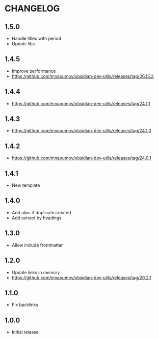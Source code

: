 # CHANGELOG

## 1.5.0

- Handle titles with period
- Update libs

## 1.4.5

- Improve performance
- https://github.com/mnaoumov/obsidian-dev-utils/releases/tag/26.15.2

## 1.4.4

- https://github.com/mnaoumov/obsidian-dev-utils/releases/tag/24.1.1

## 1.4.3

- https://github.com/mnaoumov/obsidian-dev-utils/releases/tag/24.1.0

## 1.4.2

- https://github.com/mnaoumov/obsidian-dev-utils/releases/tag/24.0.1

## 1.4.1

- New template

## 1.4.0

- Add alias if duplicate created
- Add extract by headings

## 1.3.0

- Allow include frontmatter

## 1.2.0

- Update links in memory
- https://github.com/mnaoumov/obsidian-dev-utils/releases/tag/20.2.1

## 1.1.0

- Fix backlinks

## 1.0.0

- Initial release
